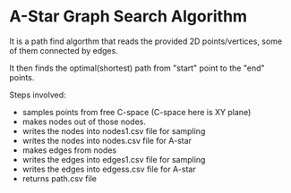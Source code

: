 # A-Star Graph Search Algorithm

It is a path find algorthm that reads the provided 2D points/vertices, some of them connected by edges.

It then finds the optimal(shortest) path from "start" point to the "end" points.

Steps involved:
- samples points from free C-space (C-space here is XY plane)
- makes nodes out of those nodes.
- writes the nodes into nodes1.csv file for sampling
- writes the nodes into nodes.csv file for A-star
- makes edges from nodes
- writes the edges into edges1.csv file for sampling
- writes the edges into edgess.csv file for A-star 
 - returns path.csv file
